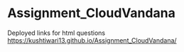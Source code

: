 # Assignment_CloudVandana

Deployed links for html questions
https://kushtiwari13.github.io/Assignment_CloudVandana/
